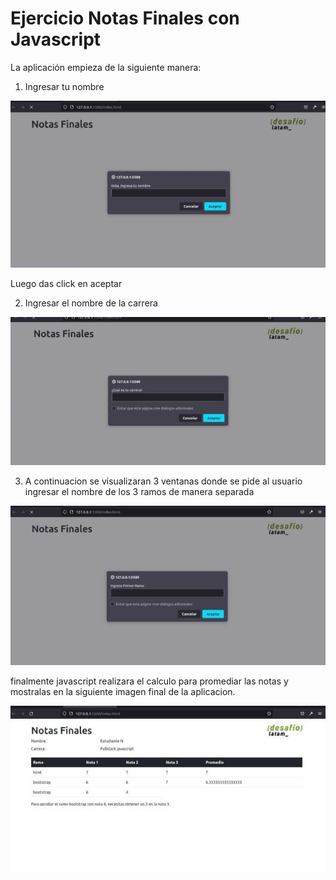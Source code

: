 # Ejercicio Notas Finales con Javascript

La aplicación empieza de la siguiente manera:

1. Ingresar tu nombre

![imagen](assets/img/img1.jpg)

Luego das click en aceptar

2. Ingresar el nombre de la carrera 

![imagen](assets/img/img2.jpg)

3. A continuacion se visualizaran 3 ventanas 
donde se pide al usuario ingresar el nombre
de los 3 ramos de manera separada

![imagen](assets/img/img3.jpg)

finalmente javascript realizara el calculo 
para promediar las notas y mostralas en la siguiente 
imagen final de la aplicacion.

![imagen](assets/img/img4.jpg)
